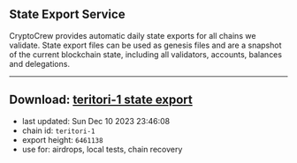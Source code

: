 ## State Export Service
CryptoCrew provides automatic daily state exports for all chains we validate. State export files can be used as genesis files and are a snapshot of the current blockchain state, including all validators, accounts, balances and delegations.

---
**Download: [teritori-1 state export](https://dl.ccvalidators.com/SERVICE/teritori/teritori-1_export_6461138.json)**
---

- last updated: Sun Dec 10 2023 23:46:08
- chain id: `teritori-1`
- export height: `6461138`
- use for: airdrops, local tests, chain recovery
